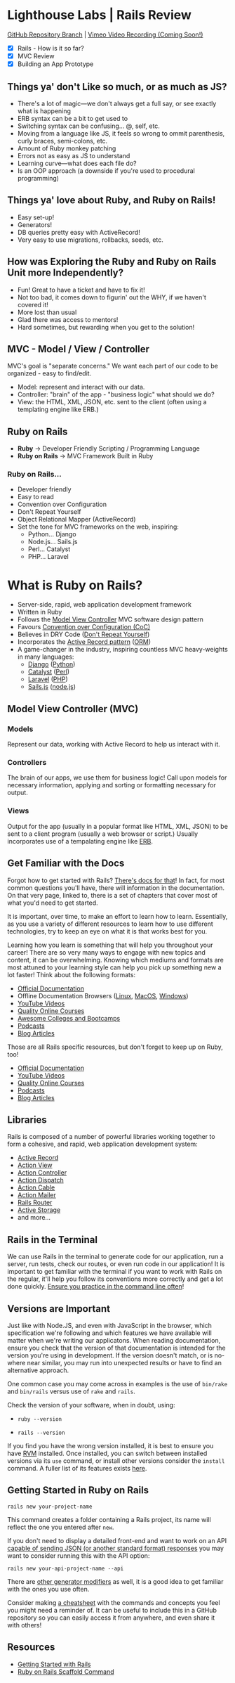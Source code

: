 # Lighthouse Labs | Rails Review

[GitHub Repository Branch](https://github.com/WarrenUhrich/lighthouse-labs-ruby-on-rails-review/tree/2022.08.29-web-ft-east-27june2022) | [Vimeo Video Recording (Coming Soon!)](#coming-soon)

* [X] Rails - How is it so far?
* [X] MVC Review
* [X] Building an App Prototype

## Things ya' don't Like so much, or as much as JS?

* There's a lot of magic—we don't always get a full say, or see exactly what is happening
* ERB syntax can be a bit to get used to
* Switching syntax can be confusing... @, self, etc.
* Moving from a language like JS, it feels so wrong to ommit parenthesis, curly braces, semi-colons, etc.
* Amount of Ruby monkey patching
* Errors not as easy as JS to understand
* Learning curve—what does each file do?
* Is an OOP approach (a downside if you're used to procedural programming)

## Things ya' love about Ruby, and Ruby on Rails!

* Easy set-up!
* Generators!
* DB queries pretty easy with ActiveRecord!
* Very easy to use migrations, rollbacks, seeds, etc.

## How was Exploring the Ruby and Ruby on Rails Unit more Independently?

* Fun! Great to have a ticket and have to fix it!
* Not too bad, it comes down to figurin' out the WHY, if we haven't covered it!
* More lost than usual
* Glad there was access to mentors!
* Hard sometimes, but rewarding when you get to the solution!

## MVC - Model / View / Controller

MVC's goal is "separate concerns." We want each part of our code to be organized - easy to find/edit.

* Model: represent and interact with our data.
* Controller: "brain" of the app - "business logic" what should we do?
* View: the HTML, XML, JSON, etc. sent to the client (often using a templating engine like ERB.)

## Ruby on Rails

* **Ruby** -> Developer Friendly Scripting / Programming Language
* **Ruby on Rails** -> MVC Framework Built in Ruby

### Ruby on Rails...

* Developer friendly
* Easy to read
* Convention over Configuration
* Don't Repeat Yourself
* Object Relational Mapper (ActiveRecord)
* Set the tone for MVC frameworks on the web, inspiring:
    * Python... Django
    * Node.js... Sails.js
    * Perl... Catalyst
    * PHP... Laravel

# What is Ruby on Rails?

* Server-side, rapid, web application development framework
* Written in Ruby
* Follows the [Model View Controller](https://en.wikipedia.org/wiki/Model%E2%80%93view%E2%80%93controller) MVC software design pattern
* Favours [Convention over Configuration (CoC)](https://en.wikipedia.org/wiki/Convention_over_configuration)
* Believes in DRY Code ([Don't Repeat Yourself](https://en.wikipedia.org/wiki/Don%27t_repeat_yourself))
* Incorporates the [Active Record pattern](https://en.wikipedia.org/wiki/Active_record_pattern) ([ORM](https://en.wikipedia.org/wiki/Object%E2%80%93relational_mapping))
* A game-changer in the industry, inspiring countless MVC heavy-weights in many languages:
  * [Django](https://www.djangoproject.com/) ([Python](https://www.python.org/))
  * [Catalyst](http://catalyst.perl.org/) ([Perl](https://www.perl.org/))
  * [Laravel](https://laravel.com/) ([PHP](https://www.php.net/))
  * [Sails.js](https://sailsjs.com/) ([node.js](https://nodejs.org/en/))

## Model View Controller (MVC)

### Models

Represent our data, working with Active Record to help us interact with it.

### Controllers

The brain of our apps, we use them for business logic! Call upon models for necessary information, applying and sorting or formatting necessary for output.

### Views

Output for the app (usually in a popular format like HTML, XML, JSON) to be sent to a client program (usually a web browser or script.) Usually incorporates use of a tempalating engine like [ERB](https://github.com/ruby/erb).

## Get Familiar with the Docs

Forgot how to get started with Rails? [There's docs for that](https://guides.rubyonrails.org/getting_started.html)! In fact, for most common questions you'll have, there will information in the documentation. On that very page, linked to, there is a set of chapters that cover most of what you'd need to get started.

It is important, over time, to make an effort to learn how to learn. Essentially, as you use a variety of different resources to learn how to use different technologies, try to keep an eye on what it is that works best for you.

Learning how you learn is something that will help you throughout your career! There are so very many ways to engage with new topics and content, it can be overwhelming. Knowing which mediums and formats are most attuned to your learning style can help you pick up something new a lot faster! Think about the following formats:

* [Official Documentation](https://guides.rubyonrails.org/)
* Offline Documentation Browsers ([Linux](https://zealdocs.org/), [MacOS](https://kapeli.com/dash), [Windows](https://velocity.silverlakesoftware.com/))
* [YouTube Videos](https://www.youtube.com/watch?v=fmyvWz5TUWg)
* [Quality Online Courses](https://www.pluralsight.com/paths/building-web-apps-with-ruby-on-rails)
* [Awesome Colleges and Bootcamps](https://www.lighthouselabs.ca/)
* [Podcasts](https://www.therubyonrailspodcast.com/)
* [Blog Articles](https://deallen7.medium.com/ruby-on-rails-app-build-blog-3d9975a999ae)

Those are all Rails specific resources, but don't forget to keep up on Ruby, too!

* [Official Documentation](https://www.ruby-lang.org/en/)
* [YouTube Videos](https://www.youtube.com/watch?v=8wZ2ZD--VTk)
* [Quality Online Courses]()
* [Podcasts](https://rubyrogues.com/)
* [Blog Articles](https://careerkarma.com/blog/how-to-learn-ruby/)

## Libraries

Rails is composed of a number of powerful libraries working together to form a cohesive, and rapid, web application development system:

* [Active Record](https://guides.rubyonrails.org/active_record_basics.html)
* [Action View](https://guides.rubyonrails.org/action_view_overview.html)
* [Action Controller](https://guides.rubyonrails.org/action_controller_overview.html)
* [Action Dispatch](https://guides.rubyonrails.org/configuring.html#configuring-action-dispatch)
* [Action Cable](https://guides.rubyonrails.org/action_cable_overview.html)
* [Action Mailer](https://guides.rubyonrails.org/action_mailer_basics.html)
* [Rails Router](https://guides.rubyonrails.org/routing.html)
* [Active Storage](https://guides.rubyonrails.org/active_storage_overview.html)
* and more...

## Rails in the Terminal

We can use Rails in the terminal to generate code for our application, run a server, run tests, check our routes, or even run code in our application! It is important to get familiar with the terminal if you want to work with Rails on the regular, it'll help you follow its conventions more correctly and get a lot done quickly. [Ensure you practice in the command line often](https://guides.rubyonrails.org/command_line.html)!

## Versions are Important

Just like with Node.JS, and even with JavaScript in the browser, which specification we're following and which features we have available will matter when we're writing our applicatons. When reading documentation, ensure you check that the version of that documentation is intended for the version you're using in development. If the version doesn't match, or is no-where near similar, you may run into unexpected results or have to find an alternative approach.

One common case you may come across in examples is the use of `bin/rake` and `bin/rails` versus use of `rake` and `rails`.

Check the version of your software, when in doubt, using:

* `ruby --version`

* `rails --version`

If you find you have the wrong version installed, it is best to ensure you have [RVM](https://rvm.io/) installed. Once installed, you can switch between installed versions via its `use` command, or install other versions consider the `install` command. A fuller list of its features exists [here](https://rvm.io/rvm/cli).

## Getting Started in Ruby on Rails

`rails new your-project-name`

This command creates a folder containing a Rails project, its name will reflect the one you entered after `new`.

If you don't need to display a detailed front-end and want to work on an API [capable of sending JSON (or another standard format) responses](https://dev.to/caicindy87/rendering-json-in-a-rails-api-25fd) you may want to consider running this with the API option:

`rails new your-api-project-name --api`

There are [other generator modifiers](https://blog.appsignal.com/2022/05/04/bootstrapping-with-ruby-on-rails-generators-and-templates.html) as well, it is a good idea to get familiar with the ones you use often.

Consider making [a cheatsheet](https://overapi.com/static/cs/RubyOnRails-Cheatsheet-BlaineKendall.pdf) with the commands and concepts you feel you might need a reminder of. It can be useful to include this in a GitHub repository so you can easily access it from anywhere, and even share it with others!

## Resources

* [Getting Started with Rails](https://guides.rubyonrails.org/getting_started.html)
* [Ruby on Rails Scaffold Command](https://www.rubyguides.com/2020/03/rails-scaffolding/)

